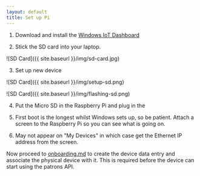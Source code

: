 ```yaml
---
layout: default
title: Set up Pi
---
```


1. Download and install the [Windows IoT Dashboard](https://developer.microsoft.com/en-us/windows/iot/docs/iotdashboard)

2. Stick the SD card into your laptop.

![SD Card]({{ site.baseurl }}/img/sd-card.jpg)

3. Set up new device

![SD Card]({{ site.baseurl }}/img/setup-sd.png)

![SD Card]({{ site.baseurl }}/img/flashing-sd.png)

4. Put the Micro SD in the Raspberry Pi and plug in the 

5. First boot is the longest whilst Windows sets up, so be patient.
Attach a screen to the Raspberry Pi so you can see what is going on.

6. May not appear on "My Devices" in which case get the Ethernet IP address from the screen.

Now proceed to [onboarding.md](onboarding) to create the device data entry and associate the physical device with it. This is required before the device can start using the patrons API.

